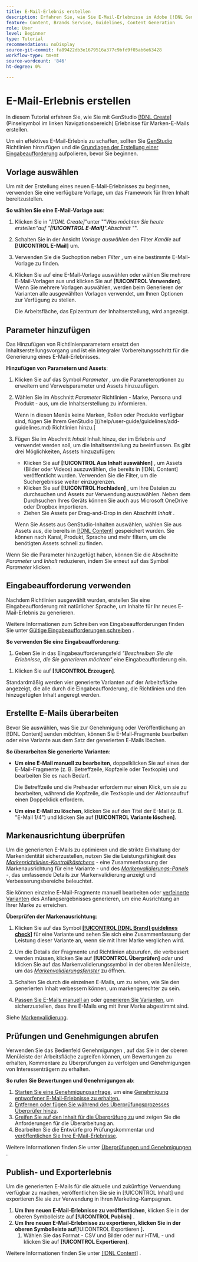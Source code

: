 ```yaml
---
title: E-Mail-Erlebnis erstellen
description: Erfahren Sie, wie Sie E-Mail-Erlebnisse in Adobe [!DNL GenStudio] erstellen.
feature: Content, Brands Service, Guidelines, Content Generation
role: User
level: Beginner
type: Tutorial
recommendations: noDisplay
source-git-commit: fa89422db3e1679516a377c9bfd9f05ab6e63428
workflow-type: tm+mt
source-wordcount: '846'
ht-degree: 0%

---
```



# E-Mail-Erlebnis erstellen

In diesem Tutorial erfahren Sie, wie Sie mit GenStudio [[!DNL Create]](/help/user-guide/create/overview.md) (Pinselsymbol im linken Navigationsbereich) Erlebnisse für Marken-E-Mails erstellen.

Um ein effektives E-Mail-Erlebnis zu schaffen, sollten Sie [GenStudio](/help/user-guide/guidelines/add-guidelines.md) Richtlinien hinzufügen und die [Grundlagen der Erstellung einer Eingabeaufforderung](/help/user-guide/effective-prompts.md) aufpolieren, bevor Sie beginnen.

## Vorlage auswählen

Um mit der Erstellung eines neuen E-Mail-Erlebnisses zu beginnen, verwenden Sie eine verfügbare Vorlage, um das Framework für Ihren Inhalt bereitzustellen.

**So wählen Sie eine E-Mail-Vorlage aus**:

1. Klicken Sie in &quot;_[!DNL Create]_&quot;unter &quot;_&quot;Was möchten Sie heute erstellen&quot;auf &quot;**[!UICONTROL E-Mail]**&quot;.Abschnitt &quot;_&quot;.
1. Schalten Sie in der Ansicht _Vorlage auswählen_ den Filter _Kanäle_ auf **[!UICONTROL E-Mail]** um.
1. Verwenden Sie die Suchoption neben _Filter_ , um eine bestimmte E-Mail-Vorlage zu finden.
1. Klicken Sie auf eine E-Mail-Vorlage auswählen oder wählen Sie mehrere E-Mail-Vorlagen aus und klicken Sie auf **[!UICONTROL Verwenden]**. Wenn Sie mehrere Vorlagen auswählen, werden beim Generieren der Varianten alle ausgewählten Vorlagen verwendet, um Ihnen Optionen zur Verfügung zu stellen.

   Die Arbeitsfläche, das Epizentrum der Inhaltserstellung, wird angezeigt.

## Parameter hinzufügen

Das Hinzufügen von Richtlinienparametern ersetzt den Inhaltserstellungsvorgang und ist ein integraler Vorbereitungsschritt für die Generierung eines E-Mail-Erlebnisses.

**Hinzufügen von Parametern und Assets**:

1. Klicken Sie auf das Symbol _Parameter_ , um die Parameteroptionen zu erweitern und Verweisparameter und Assets hinzuzufügen.
1. Wählen Sie im Abschnitt _Parameter_ Richtlinien - Marke, Persona und Produkt - aus, um die Inhaltserstellung zu informieren.

   Wenn in diesen Menüs keine Marken, Rollen oder Produkte verfügbar sind, fügen Sie Ihrem GenStudio ](/help/user-guide/guidelines/add-guidelines.md) Richtlinien hinzu.[

1. Fügen Sie im Abschnitt _Inhalt_ Inhalt hinzu, der im Erlebnis *und* verwendet werden soll, um die Inhaltserstellung zu beeinflussen. Es gibt drei Möglichkeiten, Assets hinzuzufügen:
   * Klicken Sie auf **[!UICONTROL Aus Inhalt auswählen]** , um Assets (Bilder oder Videos) auszuwählen, die bereits in [!DNL Content] veröffentlicht wurden. Verwenden Sie die Filter, um die Suchergebnisse weiter einzugrenzen.
   * Klicken Sie auf **[!UICONTROL Hochladen]** , um Ihre Dateien zu durchsuchen und Assets zur Verwendung auszuwählen. Neben dem Durchsuchen Ihres Geräts können Sie auch aus Microsoft OneDrive oder Dropbox importieren.
   * Ziehen Sie Assets per Drag-and-Drop in den Abschnitt _Inhalt_ .

   Wenn Sie Assets aus GenStudio-Inhalten auswählen, wählen Sie aus Assets aus, die bereits in [[!DNL Content]](/help/user-guide/content/overview.md) gespeichert wurden. Sie können nach Kanal, Produkt, Sprache und mehr filtern, um die benötigten Assets schnell zu finden.

Wenn Sie die Parameter hinzugefügt haben, können Sie die Abschnitte *Parameter* und *Inhalt* reduzieren, indem Sie erneut auf das Symbol _Parameter_ klicken.

## Eingabeaufforderung verwenden

Nachdem Richtlinien ausgewählt wurden, erstellen Sie eine Eingabeaufforderung mit natürlicher Sprache, um Inhalte für Ihr neues E-Mail-Erlebnis zu generieren.

Weitere Informationen zum Schreiben von Eingabeaufforderungen finden Sie unter [Gültige Eingabeaufforderungen schreiben](/help/user-guide/effective-prompts.md) .

**So verwenden Sie eine Eingabeaufforderung**:

1. Geben Sie in das Eingabeaufforderungsfeld _&quot;Beschreiben Sie die Erlebnisse, die Sie generieren möchten&quot;_ eine Eingabeaufforderung ein.
   <!-- If the prompt box is not visible, click **[!UICONTROL Open to prompt]** to expand it. -->

<!-- 1. Optionally, click one of the prompt suggestions visible just above the prompt text box. Clicking a suggestion auto-fills the suggested prompt in the prompt box. -->
1. Klicken Sie auf **[!UICONTROL Erzeugen]**.

Standardmäßig werden vier generierte Varianten auf der Arbeitsfläche angezeigt, die alle durch die Eingabeaufforderung, die Richtlinien und den hinzugefügten Inhalt angeregt werden.

## Erstellte E-Mails überarbeiten

Bevor Sie auswählen, was Sie zur Genehmigung oder Veröffentlichung an [!DNL Content] senden möchten, können Sie E-Mail-Fragmente bearbeiten oder eine Variante aus dem Satz der generierten E-Mails löschen.

**So überarbeiten Sie generierte Varianten**:

* **Um eine E-Mail manuell zu bearbeiten**, doppelklicken Sie auf eines der E-Mail-Fragmente (z. B. Betreffzeile, Kopfzeile oder Textkopie) und bearbeiten Sie es nach Bedarf.

  Die Betreffzeile und die Preheader erfordern nur einen Klick, um sie zu bearbeiten, während die Kopfzeile, die Textkopie und der Aktionsaufruf einen Doppelklick erfordern.

* **Um eine E-Mail zu löschen**, klicken Sie auf den Titel der E-Mail (z. B. &quot;E-Mail 1/4&quot;) und klicken Sie auf **[!UICONTROL Variante löschen]**.

## Markenausrichtung überprüfen

Um die generierten E-Mails zu optimieren und die strikte Einhaltung der Markenidentität sicherzustellen, nutzen Sie die Leistungsfähigkeit des [_Markenrichtlinien-Kontrollkästchens_](/help/user-guide/guidelines/brand-validation.md#brand-guidelines-check) - eine Zusammenfassung der Markenausrichtung für eine Variante - und des [_Markenvalidierungs-Panels_](/help/user-guide/guidelines/brand-validation.md#brand-validation-panel) -, das umfassende Details zur Markenvalidierung anzeigt und Verbesserungsbereiche beleuchtet.

Sie können einzelne E-Mail-Fragmente manuell bearbeiten oder [verfeinerte Varianten](/help/user-guide/create/generate-variants.md) des Anfangsergebnisses generieren, um eine Ausrichtung an Ihrer Marke zu erreichen.

**Überprüfen der Markenausrichtung**:

1. Klicken Sie auf das Symbol [**[!UICONTROL [!DNL Brand] guidelines check]**](/help/user-guide/guidelines/brand-validation.md#brand-guidelines-check) für eine Variante und sehen Sie sich eine Zusammenfassung der Leistung dieser Variante an, wenn sie mit Ihrer Marke verglichen wird.
1. Um die Details der Fragmente und Richtlinien abzurufen, die verbessert werden müssen, klicken Sie auf **[!UICONTROL Überprüfen]** _oder_ und klicken Sie auf das Markenvalidierungssymbol in der oberen Menüleiste, um das [_Markenvalidierungsfenster_](/help/user-guide/guidelines/brand-validation.md#brand-validation-panel) zu öffnen.

1. Schalten Sie durch die einzelnen E-Mails, um zu sehen, wie Sie den generierten Inhalt verbessern können, um markengerechter zu sein.
1. [Passen Sie E-Mails manuell an](#revise-generated-emails) oder [generieren Sie Varianten](/help/user-guide/create/generate-variants.md), um sicherzustellen, dass Ihre E-Mails eng mit Ihrer Marke abgestimmt sind.

Siehe [Markenvalidierung](/help/user-guide/guidelines/brand-validation.md).

## Prüfungen und Genehmigungen abrufen

Verwenden Sie das Bedienfeld Genehmigungen , auf das Sie in der oberen Menüleiste der Arbeitsfläche zugreifen können, um Bewertungen zu erhalten, Kommentare zu Überprüfungen zu verfolgen und Genehmigungen von Interessenträgern zu erhalten.

**So rufen Sie Bewertungen und Genehmigungen ab**:

1. [Starten Sie eine Genehmigungsanfrage](/help/user-guide/approvals/request-review.md), um eine [Genehmigung entworfener E-Mail-Erlebnisse zu erhalten.](/help/user-guide/approvals/approve-content.md)
1. [Entfernen oder fügen Sie während des Überprüfungsprozesses Überprüfer hinzu](/help/user-guide/approvals/review-and-edit.md#manage-approvals).
1. [Greifen Sie auf den Inhalt für die Überprüfung zu](/help/user-guide/approvals/review-and-edit.md#access-content-for-review) und zeigen Sie die Anforderungen für die Überarbeitung an.
1. Bearbeiten Sie die Entwürfe pro Prüfungskommentar und [veröffentlichen Sie Ihre E-Mail-Erlebnisse](#publish-and-export-experience).

Weitere Informationen finden Sie unter [Überprüfungen und Genehmigungen](/help/user-guide/approvals/overview.md) .

## Publish- und Exporterlebnis

Um die generierten E-Mails für die aktuelle und zukünftige Verwendung verfügbar zu machen, veröffentlichen Sie sie in [!UICONTROL Inhalt] und exportieren Sie sie zur Verwendung in Ihren Marketing-Kampagnen.

1. **Um Ihre neuen E-Mail-Erlebnisse zu veröffentlichen**, klicken Sie in der oberen Symbolleiste auf **[!UICONTROL Publish]** .
1. **Um Ihre neuen E-Mail-Erlebnisse zu exportieren, klicken Sie in der oberen Symbolleiste auf**[!UICONTROL  Exportieren ]**.**
   1. Wählen Sie das Format - CSV und Bilder oder nur HTML - und klicken Sie auf **[!UICONTROL Exportieren]**.

Weitere Informationen finden Sie unter [[!DNL Content]](/help/user-guide/content/overview.md#search-and-find-approved-content) .
